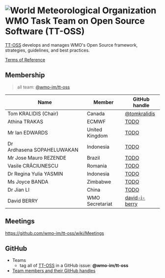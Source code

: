 # ![World Meteorological Organization](https://community.wmo.int/themes/custom/wmo/logo.png) WMO Task Team on Open Source Software (TT-OSS)

[TT-OSS](https://community.wmo.int/governance/commission-membership/commission-observation-infrastructures-and-information-systems-infcom/commission-infrastructure-national-representatives/infcom-management-group/standing-committee-information-management-and-technology-sc-imt/TODO) develops and manages WMO's Open Source framework, strategies, guidelines, and best practices.

[Terms of Reference](https://github.com/wmo-im/sc-imt/blob/main/et-tt/tt-oss.adoc)

## Membership

>all team: [@wmo-im/tt-oss](https://github.com/orgs/wmo-im/teams/tt-oss)

|Name | Member | GitHub handle |
|---|---|---|
|Tom KRALIDIS (Chair)|Canada|[@tomkralidis](https://github.com/tomkralidis)|X
|Athina TRAKAS|ECMWF|[TODO](https://github.com/TODO)|
|Mr Ian EDWARDS|United Kingdom|[TODO](https://github.com/TODO)|
|Dr Ardhasena SOPAHELUWAKAN|Indonesia|[TODO](https://github.com/TODO)|
|Mr Jose Mauro REZENDE|Brazil|[TODO](https://github.com/TODO)|
|Vasile CRĂCIUNESCU|Romania|[TODO](https://github.com/TODO)|
|Dr Regina Yulia YASMIN|Indonesia|[TODO](https://github.com/TODO)|
|Ms Joyce BANDA|Zimbabwe|[TODO](https://github.com/TODO)|
|Dr Jian LI|China|[TODO](https://github.com/TODO)|
|David BERRY|WMO Secretariat|[david-i-berry](https://github.com/david-i-berry)|

## Meetings
https://github.com/wmo-im/tt-oss/wiki/Meetings

## GitHub
- Teams
  - tag all of [TT-OSS](https://github.com/orgs/wmo-im/teams/tt-oss) in a GitHub issue: **@wmo-im/tt-oss**
- [Team members and their GitHub handles](#Membership)
